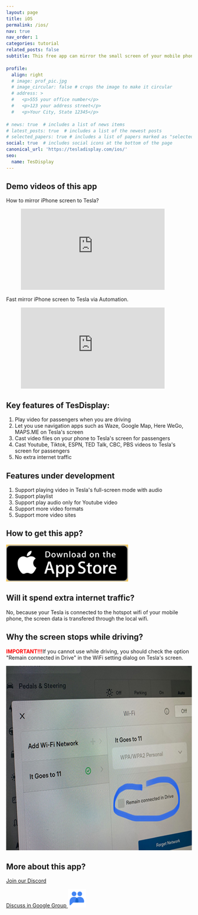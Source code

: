 ```yaml
---
layout: page
title: iOS
permalink: /ios/
nav: true
nav_order: 1
categories: tutorial
related_posts: false
subtitle: This free app can mirror the small screen of your mobile phone to the big screen of your Tesla while driving.

profile:
  align: right
  # image: prof_pic.jpg
  # image_circular: false # crops the image to make it circular
  # address: >
  #   <p>555 your office number</p>
  #   <p>123 your address street</p>
  #   <p>Your City, State 12345</p>

# news: true  # includes a list of news items
# latest_posts: true  # includes a list of the newest posts
# selected_papers: true # includes a list of papers marked as "selected={true}"
social: true  # includes social icons at the bottom of the page
canonical_url: 'https://tesladisplay.com/ios/'
seo:
  name: TesDisplay
---
```

## Demo videos of this app
How to mirror iPhone screen to Tesla?
<!-- blank line -->
<figure class="video_container">
  <iframe width="390" height="220" src="https://www.youtube.com/embed/7gpRzQRM3uk" frameborder="0" allowfullscreen="true"> </iframe>
</figure>
<!-- blank line -->

Fast mirror iPhone screen to Tesla via Automation.
<!-- blank line -->
<figure class="video_container">
  <iframe width="390" height="220" src="https://www.youtube.com/embed/RuW6pdcY930" frameborder="0" allowfullscreen="true"> </iframe>
</figure>
<!-- blank line -->

## Key features of TesDisplay:
1. Play video for passengers when you are driving
2. Let you use navigation apps such as Waze, Google Map, Here WeGo, MAPS.ME on Tesla's screen
3. Cast video files on your phone to Tesla's screen for passengers
4. Cast Youtube, Tiktok, ESPN, TED Talk, CBC, PBS videos to Tesla's screen for passengers
5. No extra internet traffic

## Features under development
1. Support playing video in Tesla's full-screen mode with audio
2. Support playlist
3. Support play audio only for Youtube video
4. Support more video formats
5. Support more video sites

## How to get this app?
<a id="appstore" href ="https://apps.apple.com/app/TesDisplay/id6469987744"><img src="/assets/img/app-store-badge.png" height="100px"></a>

## Will it spend extra internet traffic?
No, because your Tesla is connected to the hotspot wifi of your mobile phone, the screen data is transfered through the local wifi. 

## Why the screen stops while driving?
<p><span style="color: red"><b>IMPORTANT!!!</b></span>If you cannot use while driving, you should check the option "Remain connected in Drive" in the WiFi setting dialog on Tesla's screen.</p>
<img src="/assets/img/wifi-connected.jpg" height="500px"></a>

## More about this app?
<p><a href ="https://discord.gg/Tvbs9uWcN9" target="_blank">Join our Discord</a></p>
<p><a href ="https://groups.google.com/g/tesla-display" target="_blank">Discuss in Google Group <img src="group.png" height=50px></a></p>
